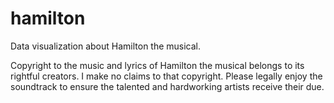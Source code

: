 # hamilton
Data visualization about Hamilton the musical.

Copyright to the music and lyrics of Hamilton the musical belongs to its rightful creators. I make no claims to that copyright. Please legally enjoy the soundtrack to ensure the talented and hardworking artists receive their due.  